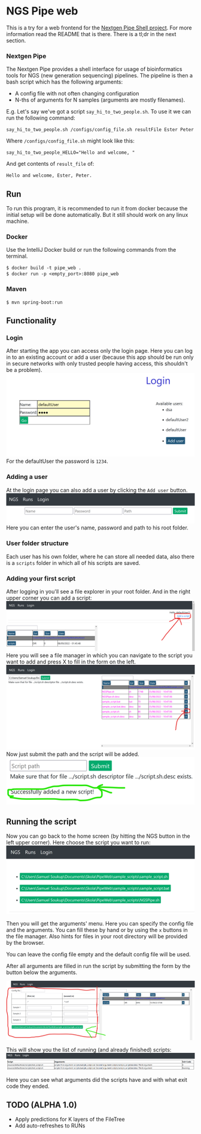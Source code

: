 # NGS Pipe web

This is a try for a web frontend for the
[Nextgen Pipe Shell project](https://github.com/eleniel-mocna/nextgen_pipe).
For more information read the README that is there. There is a tl;dr in the next section.

### Nextgen Pipe

The Nextgen Pipe provides a shell interface for usage of bioinformatics tools for
NGS (new generation sequencing) pipelines. The pipeline is then a bash script
which has the following arguments:

- A config file with not often changing configuration
- N-ths of arguments for N samples (arguments are mostly filenames).

E.g. Let's say we've got a script `say_hi_to_two_people.sh`.
To use it we can run the following command:

```shell
say_hi_to_two_people.sh /configs/config_file.sh resultFile Ester Peter
```

Where `/configs/config_file.sh` might look like this:

```shell
say_hi_to_two_people_HELLO="Hello and welcome, "
```

And get contents of `result_file` of:

```
Hello and welcome, Ester, Peter.
```

## Run

To run this program, it is recommended to run it from docker
because the initial setup will be done automatically. But it still should
work on any linux machine.

### Docker

Use the IntelliJ Docker build
or run the following commands from the terminal.

```(shell)
$ docker build -t pipe_web .
$ docker run -p <empty_port>:8080 pipe_web
```

### Maven

```
$ mvn spring-boot:run
```

## Functionality

### Login

After starting the app you can access only the login page.
Here you can log in to an existing account or add a user
(because this app should be run only in
secure networks with only trusted people having
access, this shouldn't be a problem).
![img.png](readme_images/img.png)
For the defaultUser the password is `1234`.

### Adding a user

At the login page you can also add a user by clicking
the `Add user` button.
![img_1.png](readme_images/img_1.png)
Here you can enter the user's name, password and path
to his root folder.

### User folder structure

Each user has his own folder, where he can store
all needed data, also there is a `scripts` folder
in which all of his scripts are saved.

### Adding your first script

After logging in you'll see a file explorer in your
root folder. And in the right upper corner you can
add a script:
![img_2.png](readme_images/img_2.png)
Here you will see a file manager in which
you can navigate to the script you want to add
and press X to fill in the form on the left.
![img_3.png](readme_images/img_3.png)
Now just submit the path and the script
will be added.
![img_4.png](readme_images/img_4.png)

## Running the script

Now you can go back to the home screen
(by hitting the NGS button in the
left upper corner).
Here choose the script you want to run:
![img_5.png](readme_images/img_5.png)

Then you will get the arguments' menu. Here you can specify the
config file and the arguments. You can fill these by hand
or by using the `x` buttons in the file manager.
Also hints for files in your root directory will
be provided by the browser.

You can leave the config file empty and the
default config file will be used.

After all arguments are filled in run the script by submitting
the form by the button below the arguments.

![img_6.png](readme_images/img_6.png)

This will show you the list of running (and already finished)
scripts:
![img.png](readme_images/img_7.png)

Here you can see what arguments did the scripts have
and with what exit code they ended.

## TODO (ALPHA 1.0)

- Apply predictions for K layers of the FileTree
- Add auto-refreshes to RUNs